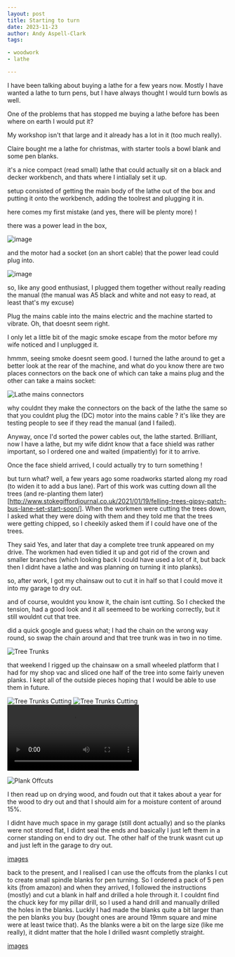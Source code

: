 ```yaml
---
layout: post
title: Starting to turn
date: 2023-11-23
author: Andy Aspell-Clark
tags:

- woodwork
- lathe

---
```


I have been talking about buying a lathe for a few years now. Mostly I have wanted a lathe to turn pens,
but I have always thought I would turn bowls as well.

One of the problems that has stopped me buying a lathe before has been where on earth I would put it?

My workshop isn't that large and it already has a lot in it (too much really).

Claire bought me a lathe for christmas, with starter tools a bowl blank and some pen blanks.

it's a nice compact (read small) lathe that could actually sit on a black and decker workbench, and thats where I intiallaly set it up.

setup consisted of getting the main body of the lathe out of the box and putting it onto the workbench, adding the toolrest and plugging it in.

here comes my first mistake (and yes, there will be plenty more) !

there was a power lead in the box, 

![image](../assets/images/2023-22-20-starting-to-turn/power-lead-plug.png)

and the motor had a socket (on an short cable) that the power lead could plug into.

![image](../assets/images/2023-22-20-starting-to-turn/power-lead-socket.png)

so, like any good enthusiast, I plugged them together without really reading the manual (the manual was A5 black and white and not easy to read, at least that's my excuse)

Plug the mains cable into the mains electric and the machine started to vibrate. Oh, that doesnt seem right.

I only let a little bit of the magic smoke escape from the motor before my wife noticed and I unplugged it.

hmmm, seeing smoke doesnt seem good. I turned the lathe around to get a better look at the rear of the machine, and what do you know there are two places connectors on the back one of which can take a mains plug and the other can take a mains socket:

![Lathe mains connectors](../assets/images/2023-22-20-starting-to-turn/lathe-mains-connectors.png)

why couldnt they make the connectors on the back of the lathe the same so that you couldnt plug the (DC) motor into the mains cable ? it's like they are testing people to see if they read the manual (and I failed).

Anyway, once I'd sorted the power cables out, the lathe started. Brilliant, now I have a lathe, but my wife didnt know that a face shield was rather important, so I ordered one and waited (impatiently) for it to arrive.

Once the face shield arrived, I could actually try to turn something !

but turn what?
well, a few years ago some roadworks started along my road (to widen it to add a bus lane). Part of this work was cutting down all the trees (and re-planting them later) [http://www.stokegiffordjournal.co.uk/2021/01/19/felling-trees-gipsy-patch-bus-lane-set-start-soon/].
When the workmen were cutting the trees down, I asked what they were doing with them and they told me that the trees were getting chipped, so I cheekily asked them if I could have one of the trees.

They said Yes, and later that day a complete tree trunk appeared on my drive. The workmen had even tidied it up and got rid of the crown and smaller branches (which looking back I could have used a lot of it, but back then I didnt have a lathe and was planning on turning it into planks).

so, after work, I got my chainsaw out to cut it in half so that I could move it into my garage to dry out.

and of course, wouldnt you know it, the chain isnt cutting. So I checked the tension, had a good look and it all seemeed to be working correctly, but it still wouldnt cut that tree.

did a quick google and guess what; I had the chain on the wrong way round, so swap the chain around and that tree trunk was in two in no time.

![Tree Trunks](../assets/images/2023-22-20-starting-to-turn/gpl_tree_trunks.jpg)

that weekend I rigged up the chainsaw on a small wheeled platform that I had for my shop vac and sliced one half of the tree into some fairly uneven planks. I kept all of the outside pieces hoping that I would be able to use them in future.

![Tree Trunks Cutting](../assets/images/2023-22-20-starting-to-turn/gpl_tree_trunks_cutting.jpg)
![Tree Trunks Cutting](../assets/images/2023-22-20-starting-to-turn/gpl_tree_trunks_cutting-2.jpg)
![Tree Trunks Cutting video](../assets/images/2023-22-20-starting-to-turn/gpl_tree_trunks_cutting_vid1.mp4)

![Plank Offcuts](../assets/images/2023-22-20-starting-to-turn/plank-side-offcuts.jpg)

I then read up on drying wood, and foudn out that it takes about a year for the wood to dry out and that I should aim for a moisture content of around 15%.

I didnt have much space in my garage (still dont actually) and so the planks were not stored flat, I didnt seal the ends and basically I just left them in a corner standing on end to dry out. The other half of the trunk wasnt cut up and just left in the garage to dry out.

[images]()

back to the present, and I realised I can use the offcuts from the planks I cut to create small spindle blanks for pen turning. So I ordered a pack of 5 pen kits (from amazon) and when they arrived, I followed the instructions (mostly) and cut a blank in half and drilled a hole through it. I couldnt find the chuck key for my pillar drill, so I used a hand drill and manually drilled the holes in the blanks. Luckly I had made the blanks quite a bit larger than the pen blanks you buy (bought ones are around 19mm square and mine were at least twice that). As the blanks were a bit on the large size (like me really), it didnt matter that the hole I drilled wasnt completly straight.

[images]()

